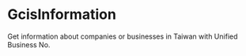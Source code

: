 # GcisInformation
Get information about companies or businesses in Taiwan with Unified Business No.
